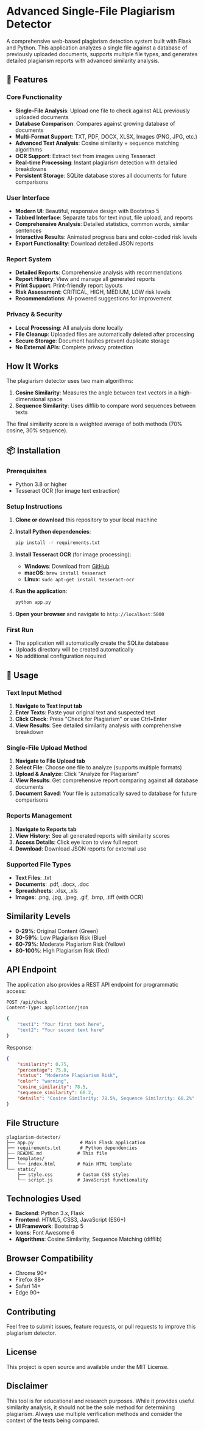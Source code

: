 # Advanced Single-File Plagiarism Detector

A comprehensive web-based plagiarism detection system built with Flask and Python. This application analyzes a single file against a database of previously uploaded documents, supports multiple file types, and generates detailed plagiarism reports with advanced similarity analysis.

## 🚀 Features

### Core Functionality
- **Single-File Analysis**: Upload one file to check against ALL previously uploaded documents
- **Database Comparison**: Compares against growing database of documents
- **Multi-Format Support**: TXT, PDF, DOCX, XLSX, Images (PNG, JPG, etc.)
- **Advanced Text Analysis**: Cosine similarity + sequence matching algorithms
- **OCR Support**: Extract text from images using Tesseract
- **Real-time Processing**: Instant plagiarism detection with detailed breakdowns
- **Persistent Storage**: SQLite database stores all documents for future comparisons

### User Interface
- **Modern UI**: Beautiful, responsive design with Bootstrap 5
- **Tabbed Interface**: Separate tabs for text input, file upload, and reports
- **Comprehensive Analysis**: Detailed statistics, common words, similar sentences
- **Interactive Results**: Animated progress bars and color-coded risk levels
- **Export Functionality**: Download detailed JSON reports

### Report System
- **Detailed Reports**: Comprehensive analysis with recommendations
- **Report History**: View and manage all generated reports
- **Print Support**: Print-friendly report layouts
- **Risk Assessment**: CRITICAL, HIGH, MEDIUM, LOW risk levels
- **Recommendations**: AI-powered suggestions for improvement

### Privacy & Security
- **Local Processing**: All analysis done locally
- **File Cleanup**: Uploaded files are automatically deleted after processing
- **Secure Storage**: Document hashes prevent duplicate storage
- **No External APIs**: Complete privacy protection

## How It Works

The plagiarism detector uses two main algorithms:

1. **Cosine Similarity**: Measures the angle between text vectors in a high-dimensional space
2. **Sequence Similarity**: Uses difflib to compare word sequences between texts

The final similarity score is a weighted average of both methods (70% cosine, 30% sequence).

## 📦 Installation

### Prerequisites
- Python 3.8 or higher
- Tesseract OCR (for image text extraction)

### Setup Instructions

1. **Clone or download** this repository to your local machine

2. **Install Python dependencies**:
   ```bash
   pip install -r requirements.txt
   ```

3. **Install Tesseract OCR** (for image processing):
   - **Windows**: Download from [GitHub](https://github.com/UB-Mannheim/tesseract/wiki)
   - **macOS**: `brew install tesseract`
   - **Linux**: `sudo apt-get install tesseract-ocr`

4. **Run the application**:
   ```bash
   python app.py
   ```

5. **Open your browser** and navigate to `http://localhost:5000`

### First Run
- The application will automatically create the SQLite database
- Uploads directory will be created automatically
- No additional configuration required

## 📖 Usage

### Text Input Method
1. **Navigate to Text Input tab**
2. **Enter Texts**: Paste your original text and suspected text
3. **Click Check**: Press "Check for Plagiarism" or use Ctrl+Enter
4. **View Results**: See detailed similarity analysis with comprehensive breakdown

### Single-File Upload Method
1. **Navigate to File Upload tab**
2. **Select File**: Choose one file to analyze (supports multiple formats)
3. **Upload & Analyze**: Click "Analyze for Plagiarism"
4. **View Results**: Get comprehensive report comparing against all database documents
5. **Document Saved**: Your file is automatically saved to database for future comparisons

### Reports Management
1. **Navigate to Reports tab**
2. **View History**: See all generated reports with similarity scores
3. **Access Details**: Click eye icon to view full report
4. **Download**: Download JSON reports for external use

### Supported File Types
- **Text Files**: .txt
- **Documents**: .pdf, .docx, .doc
- **Spreadsheets**: .xlsx, .xls
- **Images**: .png, .jpg, .jpeg, .gif, .bmp, .tiff (with OCR)

## Similarity Levels

- **0-29%**: Original Content (Green)
- **30-59%**: Low Plagiarism Risk (Blue)
- **60-79%**: Moderate Plagiarism Risk (Yellow)
- **80-100%**: High Plagiarism Risk (Red)

## API Endpoint

The application also provides a REST API endpoint for programmatic access:

```bash
POST /api/check
Content-Type: application/json

{
    "text1": "Your first text here",
    "text2": "Your second text here"
}
```

Response:
```json
{
    "similarity": 0.75,
    "percentage": 75.0,
    "status": "Moderate Plagiarism Risk",
    "color": "warning",
    "cosine_similarity": 78.5,
    "sequence_similarity": 68.2,
    "details": "Cosine Similarity: 78.5%, Sequence Similarity: 68.2%"
}
```

## File Structure

```
plagiarism-detector/
├── app.py                 # Main Flask application
├── requirements.txt       # Python dependencies
├── README.md             # This file
├── templates/
│   └── index.html        # Main HTML template
└── static/
    ├── style.css         # Custom CSS styles
    └── script.js         # JavaScript functionality
```

## Technologies Used

- **Backend**: Python 3.x, Flask
- **Frontend**: HTML5, CSS3, JavaScript (ES6+)
- **UI Framework**: Bootstrap 5
- **Icons**: Font Awesome 6
- **Algorithms**: Cosine Similarity, Sequence Matching (difflib)

## Browser Compatibility

- Chrome 90+
- Firefox 88+
- Safari 14+
- Edge 90+

## Contributing

Feel free to submit issues, feature requests, or pull requests to improve this plagiarism detector.

## License

This project is open source and available under the MIT License.

## Disclaimer

This tool is for educational and research purposes. While it provides useful similarity analysis, it should not be the sole method for determining plagiarism. Always use multiple verification methods and consider the context of the texts being compared.
